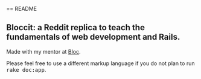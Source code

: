 == README

## Bloccit: a Reddit replica to teach the fundamentals of web development and Rails.

 Made with my mentor at [Bloc](http://bloc.io).


Please feel free to use a different markup language if you do not plan to run
<tt>rake doc:app</tt>.
